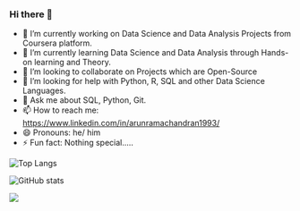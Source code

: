 ### Hi there 👋

- 🔭 I’m currently working on Data Science and Data Analysis Projects from Coursera platform.
- 🌱 I’m currently learning Data Science and Data Analysis through Hands-on learning and Theory.
- 👯 I’m looking to collaborate on Projects which are Open-Source
- 🤔 I’m looking for help with Python, R, SQL and other Data Science Languages.
- 💬 Ask me about SQL, Python, Git.
- 📫 How to reach me: https://www.linkedin.com/in/arunramachandran1993/
- 😄 Pronouns: he/ him
- ⚡ Fun fact: Nothing special.....


![Top Langs](https://github-readme-stats.vercel.app/api/top-langs/?username=ArunRamachandran25&theme=tokyonight)


![GitHub stats](https://github-readme-stats.vercel.app/api?username=ArunRamachandran25&show_icons=true&theme=tokyonight)


![](https://visitor-badge.laobi.icu/badge?page_id=ArunRamachandran25.ArunRamachandran25)






